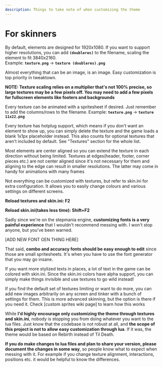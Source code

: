 ```yaml
---
description: Things to take note of when customizing the theme
---
```


# For skinners

By default, elements are designed for 1920x1080. If you want to support higher resolutions, you can add **`(doubleres)`** to the filename, scaling the element to fit 3840x2160.\
Example: **`texture.png`** -> **`texture (doubleres).png`**

Almost everything that can be an image, is an image. Easy customization is top priority in tweaktown.

**NOTE: Texture scaling relies on a multiplier that's not 100% precise, so large textures may be a few pixels off. You may need to add a few pixels for fullscreen elements like footers and backgrounds**



Every texture can be animated with a spritesheet if desired. Just remember to add the columns/rows to the filename. Example: **`texture.png`** -> **`texture 11x22.png`**



Every texture has hotplug support, which means if you don't want an element to show up, you can simply delete the texture and the game loads a blank 1x1px placeholder instead. This also counts for optional textures that aren't included by default. See "Textures" section for the whole list.



Most elements are center aligned so you can extend the texture in each direction without being limited. Textures at edges(header, footer, corner pieces etc.) are not center aligned since it's not necessary for them and aligning to the edge can result in smaller resolutions. The latter may come in handy for animations with many frames



Not everything can be customized with textures, but refer to skin.ini for extra configuration. It allows you to easily change colours and various settings on different screens.

**Reload textures and skin.ini: F2**

**Reload skin.ini(takes less time): Shift+F2**



Sadly since we're on the stepmania engine, **customizing fonts is a very painful experience** that I wouldn't recommend messing with. I won't stop anyone, but you've been warned.

\[ADD NEW FONT GEN THING HERE]

That said, **combo and accuracy fonts should be easy enough to edit** since those are small spritesheets. It's when you have to use the font generator that you may go insane.

If you want more stylized texts in places, a lot of text in the game can be colored with skin.ini. Since the skin.ini colors have alpha support, you can simply make things invisible and use textures to go wild instead!



If you find the default set of textures limiting or want to do more, you can add new images arbitrarily on any screen and tinker with a bunch of settings for them. This is more advanced skinning, but the option is there if you need it. Check \[custom sprites wiki page] to learn how this works



While **I'd highly encourage only customizing the theme through textures and skin.ini**, nobody is stopping you from doing whatever you want to the lua files. Just know that the codebase is not robust at all, and **the scope of this project is not to allow easy customization through lua**. If it was, the theme would be based on Rebirth instead of Til Death.

**If you do make changes to lua files and plan to share your version, please document the changes in some way**, so people know what to expect when messing with it. For example if you change texture alignment, interactions, positions etc. it would be helpful to know the differences.
